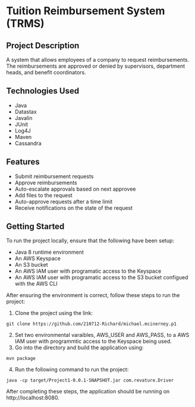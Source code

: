 # Tuition Reimbursement System (TRMS)
## Project Description
A system that allows employees of a company to request reimbursements. The reimbursements are approved or denied by supervisors, department heads, and benefit coordinators.

## Technologies Used
* Java
* Datastax
* Javalin
* JUnit
* Log4J
* Maven
* Cassandra

## Features
* Submit reimbursement requests
* Approve reimbursements
* Auto-escalate approvals based on next approvee
* Add files to the request
* Auto-approve requests after a time limit
* Receive notifications on the state of the request

## Getting Started
To run the project locally, ensure that the following have been setup:
* Java 8 runtime environment
* An AWS Keyspace
* An S3 bucket
* An AWS IAM user with programatic access to the Keyspace
* An AWS IAM user with programatic access to the S3 bucket configued with the AWS CLI

After ensuring the environment is correct, follow these steps to run the project:
1. Clone the project using the link:
```
git clone https://github.com/210712-Richard/michael.mcinerney.p1
```
2. Set two environmental varaibles, AWS_USER and AWS_PASS, to a AWS IAM user with programmtic access to the Keyspace being used.
3. Go into the directory and build the application using:
```
mvn package
```
4. Run the following command to run the project:
```
java -cp target/Project1-0.0.1-SNAPSHOT.jar com.revature.Driver
```
After completing these steps, the application should be running on http://localhost:8080.
